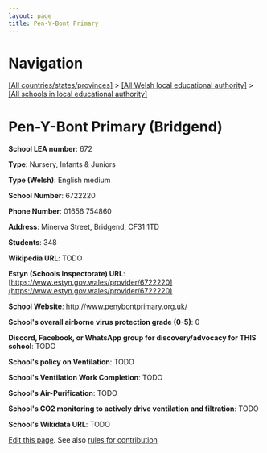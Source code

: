```yaml
---
layout: page
title: Pen-Y-Bont Primary
---
```

# Navigation

[[All countries/states/provinces]](../../..) > [[All Welsh local educational authority]](../..) > [[All schools in local educational authority]](..)

# Pen-Y-Bont Primary (Bridgend)

**School LEA number**: 672

**Type**: Nursery, Infants & Juniors

**Type (Welsh)**: English medium

**School Number**: 6722220

**Phone Number**: 01656 754860

**Address**: Minerva Street, Bridgend, CF31 1TD

**Students**: 348

**Wikipedia URL**: TODO

**Estyn (Schools Inspectorate) URL**: [https://www.estyn.gov.wales/provider/6722220](https://www.estyn.gov.wales/provider/6722220)

**School Website**: http://www.penybontprimary.org.uk/

**School's overall airborne virus protection grade (0-5)**: 0

**Discord, Facebook, or WhatsApp group for discovery/advocacy for THIS school**: TODO

**School's policy on Ventilation**: TODO

**School's Ventilation Work Completion**: TODO

**School's Air-Purification**: TODO

**School's CO2 monitoring to actively drive ventilation and filtration**: TODO

**School's Wikidata URL**: TODO




[Edit this page](https://github.com/ventilate-schools/Wales/edit/prif/./Bridgend/Pen-Y-Bont_Primary.md). See also [rules for contribution](../../../contribution-rules/)